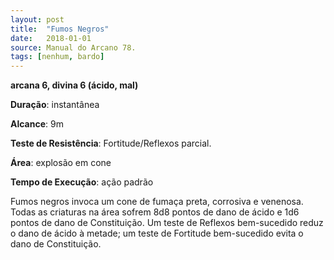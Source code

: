 ```yaml
---
layout: post
title:  "Fumos Negros"
date:   2018-01-01
source: Manual do Arcano 78.
tags: [nenhum, bardo]
---
```


**arcana 6, divina 6 (ácido, mal)**

**Duração**: instantânea

**Alcance**: 9m

**Teste de Resistência**: Fortitude/Reflexos parcial.

**Área**: explosão em cone

**Tempo de Execução**: ação padrão

Fumos negros invoca um cone de fumaça preta, corrosiva e venenosa. Todas as criaturas na área sofrem 8d8 pontos de dano de ácido e 1d6 pontos de dano de Constituição. Um teste de Reflexos bem-sucedido reduz o dano de ácido à metade; um teste de Fortitude bem-sucedido evita o dano de Constituição.
